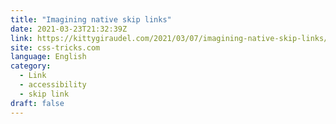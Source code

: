 ```yaml
---
title: "Imagining native skip links"
date: 2021-03-23T21:32:39Z
link: https://kittygiraudel.com/2021/03/07/imagining-native-skip-links/?utm_medium=RSS&utm_source=news.12bit.vn
site: css-tricks.com
language: English
category:
  - Link
  - accessibility
  - skip link
draft: false
---
```

